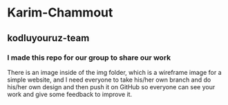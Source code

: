 # Karim-Chammout

## kodluyouruz-team

### I made this repo for our group to share our work 

There is an image inside of the img folder, which is a wireframe image for a simple website,
and I need everyone to take his/her own branch and do his/her own design and then push it on GitHub so everyone can see your work and give some feedback to improve it.
